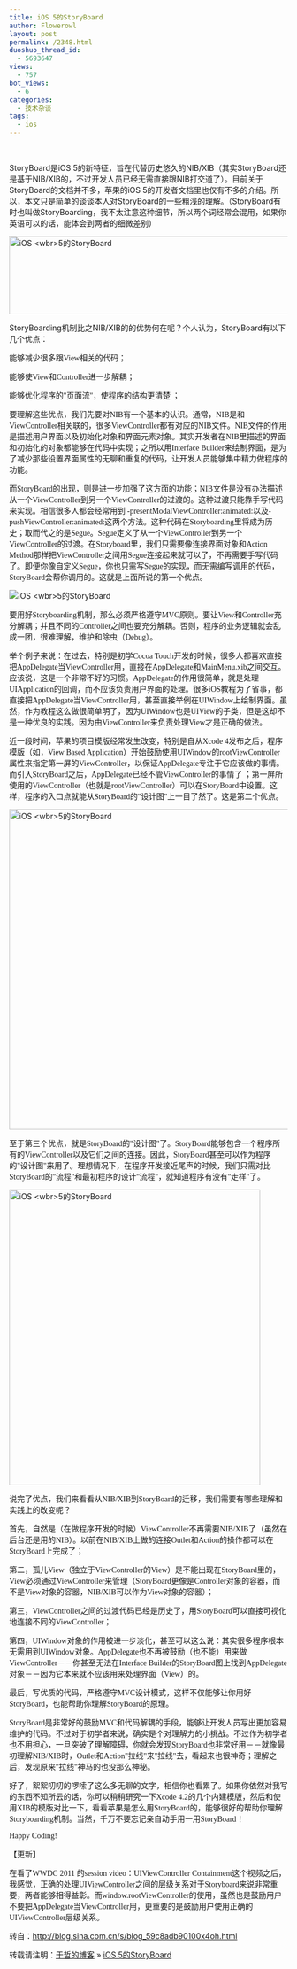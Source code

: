 ```yaml
---
title: iOS 5的StoryBoard
author: Flowerowl
layout: post
permalink: /2348.html
duoshuo_thread_id:
  - 5693647
views:
  - 757
bot_views:
  - 6
categories:
  - 技术杂谈
tags:
  - ios
---
```

<wbr></wbr>

StoryBoard是iOS 5的新特征，旨在代替历史悠久的NIB/XIB（其实StoryBoard还是基于NIB/XIB的，不过开发人员已经无需直接跟NIB打交道了）。目前关于StoryBoard的文档并不多，苹果的iOS 5的开发者文档里也仅有不多的介绍。所以，本文只是简单的谈谈本人对StoryBoard的一些粗浅的理解。（StoryBoard有时也叫做StoryBoarding，我不太注意这种细节，所以两个词经常会混用，如果你英语可以的话，能体会到两者的细微差别）

<a href="http://photo.blog.sina.com.cn/showpic.html#blogid=59c8adb90100x4oh&url=http://s8.sinaimg.cn/orignal/59c8adb9hafb1df2be9c7" target="_blank"><img title="iOS <wbr>5的StoryBoard" src="http://s8.sinaimg.cn/middle/59c8adb9hafb1df2be9c7&690" alt="iOS <wbr>5的StoryBoard" name="image_operate_50451319078482541" width="604" height="141" /></a>

StoryBoarding机制比之NIB/XIB的的优势何在呢？个人认为，StoryBoard有以下几个优点：

<span style="font-family: 黑体;">能够减少很多跟View相关的代码；</span>

<span style="font-family: 黑体;">能够使View和Controller进一步解耦；</span>

<span style="font-family: 黑体;">能够优化程序的"页面流"，使程序的结构更清楚 ；</span>

<span style="font-family: 黑体;">要理解这些优点，我们先要对NIB有一个基本的认识。通常，NIB是和ViewController相关联的，很多ViewController都有对应的NIB文件。NIB文件的作用是描述用户界面以及初始化对象和界面元素对象。其实开发者在NIB里描述的界面和初始化的对象都能够在代码中实现；之所以用Interface Builder来绘制界面，是为了减少那些设置界面属性的无聊和重复的代码，让开发人员能够集中精力做程序的功能。</span>

<span style="font-family: 黑体;">而StoryBoard的出现，则是进一步加强了这方面的功能；NIB文件是没有办法描述从一个ViewController到另一个ViewController的过渡的。这种过渡只能靠手写代码来实现。相信很多人都会经常用到 -presentModalViewControll<wbr>er:animated:以及-pushViewController:animated:这两个方法。这种代码在Storyboarding里将成为历史；取而代之的是Segue。Segue定义了从一个ViewController到另一个ViewController的过渡。在Storyboard里，我们只需要像连接界面对象和Action Method那样把ViewController之间用Segue连接起来就可以了，不再需要手写代码了。即便你像自定义Segue，你也只需写Segue的实现，而无需编写调用的代码，StoryBoard会帮你调用的。这就是上面所说的第一个优点。</wbr></span>

<img title="iOS <wbr>5的StoryBoard" src="http://s15.sinaimg.cn/middle/59c8adb9hafb1dfab95ae&690" alt="iOS <wbr>5的StoryBoard" name="image_operate_74181319078464532" />

<div>
</div>

<span style="font-family: 黑体;">要用好Storyboarding机制，那么必须严格遵守MVC原则。要让View和Controller充分解耦；并且不同的Controller之间也要充分解耦。否则，程序的业务逻辑就会乱成一团，很难理解，维护和除虫（Debug）。</span>

<span style="font-family: 黑体;">举个例子来说：在过去，特别是初学Cocoa Touch开发的时候，很多人都喜欢直接把AppDelegate当ViewController用，直接在AppDelegate和MainMenu.xib之间交互。应该说，这是一个非常不好的习惯。AppDelegate的作用很简单，就是处理UIApplication的回调，而不应该负责用户界面的处理。很多iOS教程为了省事，都直接把AppDelegate当ViewController用，甚至直接举例在UIWindow上绘制界面。虽然，作为教程这么做很简单明了，因为UIWindow也是UIView的子类，但是这却不是一种优良的实践。因为由ViewController来负责处理View才是正确的做法。</span>

<span style="font-family: 黑体;">近一段时间，苹果的项目模版经常发生改变，特别是自从Xcode 4发布之后，程序模版（如，View Based Application）开始鼓励使用UIWindow的rootViewController属性来指定第一屏的ViewController，以保证AppDelegate专注于它应该做的事情。而引入StoryBoard之后，AppDelegate已经不管ViewController的事情了 ；第一屏所使用的ViewController（也就是rootViewController）可以在StoryBoard中设置。这样，程序的入口点就能从StoryBoard的"设计图"上一目了然了。这是第二个优点。</span>

<img title="iOS <wbr>5的StoryBoard" src="http://s5.sinaimg.cn/middle/59c8adb9hafb1dfbabfa4&690" alt="iOS <wbr>5的StoryBoard" name="image_operate_6801319078470884" width="604" height="579" />

<div>
</div>

<span style="font-family: 黑体;">至于第三个优点，就是StoryBoard的"设计图"了。StoryBoard能够包含一个程序所有的ViewController以及它们之间的连接。因此，StoryBoard甚至可以作为程序的"设计图"来用了。理想情况下，在程序开发接近尾声的时候，我们只需对比StoryBoard的"流程"和最初程序的设计"流程"，就知道程序有没有"走样"了。</span>

<img title="iOS <wbr>5的StoryBoard" src="http://s5.sinaimg.cn/middle/59c8adb9hafb1dfca0e84&690" alt="iOS <wbr>5的StoryBoard" name="image_operate_65941319078466940" width="454" height="534" />

<div>
</div>

<span style="font-family: 黑体;">说完了优点，我们来看看从NIB/XIB到StoryBoard的迁移，我们需要有哪些理解和实践上的改变呢？</span>

<span style="font-family: 黑体;">首先，自然是（在做程序开发的时候）ViewController不再需要NIB/XIB了（虽然在后台还是用的NIB）。以前在NIB/XIB上做的连接Outlet和Action的操作都可以在StoryBoard上完成了；</span>

<span style="font-family: 黑体;">第二，孤儿View（独立于ViewController的View）是不能出现在StoryBoard里的，View必须通过ViewController来管理（StoryBoard更像是Controller对象的容器，而不是View对象的容器，NIB/XIB可以作为View对象的容器）；</span>

<span style="font-family: 黑体;">第三，ViewController之间的过渡代码已经是历史了，用StoryBoard可以直接可视化地连接不同的ViewController；</span>

<span style="font-family: 黑体;">第四，UIWindow对象的作用被进一步淡化，甚至可以这么说：其实很多程序根本无需用到UIWindow对象。AppDelegate也不再被鼓励（也不能）用来做ViewController－－你甚至无法在Interface Builder的StoryBoard图上找到AppDelegate对象－－因为它本来就不应该用来处理界面（View）的。</span>

<span style="font-family: 黑体;">最后，写优质的代码，严格遵守MVC设计模式，这样不仅能够让你用好StoryBoard，也能帮助你理解StoryBoard的原理。</span>

<span style="font-family: 黑体;">StoryBoard是非常好的鼓励MVC和代码解耦的手段，能够让开发人员写出更加容易维护的代码。不过对于初学者来说，确实是个对理解力的小挑战。不过作为初学者也不用担心，一旦突破了理解障碍，你就会发现StoryBoard也非常好用－－就像最初理解NIB/XIB时，Outlet和Action"拉线"来"拉线"去，看起来也很神奇；理解之后，发现原来"拉线"神马的也没那么神秘。</span>

<span style="font-family: 黑体;">好了，絮絮叨叨的啰嗦了这么多无聊的文字，相信你也看累了。如果你依然对我写的东西不知所云的话，你可以稍稍研究一下Xcode 4.2的几个内建模版，然后和使用XIB的模版对比一下，看看苹果是怎么用StoryBoard的，能够很好的帮助你理解Storyboarding机制。当然，千万不要忘记亲自动手用一用StoryBoard！</span>

<span style="font-family: 黑体;">Happy Coding!</span>

<span style="font-family: 黑体;">【更新】</span>

<span style="font-family: 黑体;">在看了WWDC 2011 的session video：UIViewController Containment这个视频之后，我感觉，正确的处理UIViewController之间的层级关系对于Storyboard来说非常重要，两者能够相得益彰。而window.rootViewController的使用，虽然也是鼓励用户不要把AppDelegate当ViewController用，更重要的是鼓励用户使用正确的UIViewController层级关系。</span> <wbr></wbr>

转自：http://blog.sina.com.cn/s/blog_59c8adb90100x4oh.html

转载请注明：[于哲的博客][1] &raquo; [iOS 5的StoryBoard][2]

 [1]: http://lazynight.me
 [2]: http://lazynight.me/2348.html